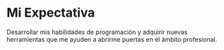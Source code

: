 # Mi Expectativa

Desarrollar mis habilidades de programación y adquirir nuevas herramientas que me ayuden a abrirme puertas en el ámbito profesional. 
